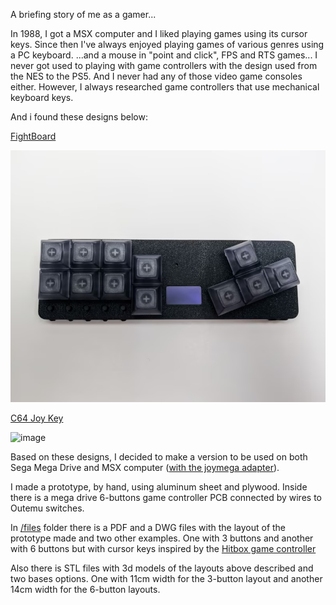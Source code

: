 A briefing story of me as a gamer...

In 1988, I got a MSX computer and I liked playing games using its cursor keys.
Since then I've always enjoyed playing games of various genres using a PC keyboard. 
...and a mouse in "point and click", FPS and RTS games...
I never got used to playing with game controllers with the design used from the NES to the PS5.
And I never had any of those video game consoles either. 
However, I always researched game controllers that use mechanical keyboard keys.

And i found these designs below:

[FightBoard](https://thnikk.moe/)

![image](files/fightboard.png)

[C64 Joy Key](https://github.com/tebl/C64-JoyKEY)

![image](files/c64joykey.png)

Based on these designs, I decided to make a version to be used on both Sega Mega Drive and MSX computer ([with the joymega adapter](https://frs.badcoffee.info/hardware/joymega-en.html)).

I made a prototype, by hand, using aluminum sheet and plywood.
Inside there is a mega drive 6-buttons game controller PCB connected by wires to Outemu switches.

In [/files](https://github.com/afbento/mec_kbd_game_controller/files) folder there is a PDF and a DWG files with the layout of the prototype made and two other examples. 
One with 3 buttons and another with 6 buttons but with cursor keys inspired by the [Hitbox game controller](https://www.hitboxarcade.com/)

Also there is STL files with 3d models of the layouts above described and two bases options. One with 11cm width for the 3-button layout and another 14cm width for the 6-button layouts.








